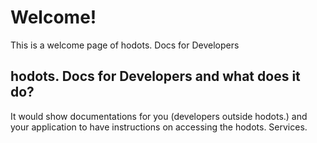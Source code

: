 # Welcome!
This is a welcome page of hodots. Docs for Developers
## hodots. Docs for Developers and what does it do?
It would show documentations for you (developers outside hodots.) and your application to have instructions on accessing the hodots. Services.